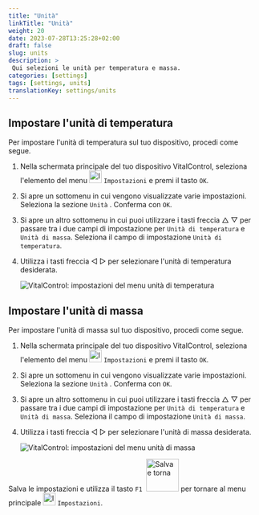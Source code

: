 ```yaml
---
title: "Unità"
linkTitle: "Unità"
weight: 20
date: 2023-07-28T13:25:28+02:00
draft: false
slug: units
description: >
 Qui selezioni le unità per temperatura e massa.
categories: [settings]
tags: [settings, units]
translationKey: settings/units
---
```

## Impostare l'unità di temperatura

Per impostare l'unità di temperatura sul tuo dispositivo, procedi come segue.

1. Nella schermata principale del tuo dispositivo VitalControl, seleziona l'elemento del menu <img src="/icons/gear.svg" width="25" align="bottom" alt="Impostazioni" /> `Impostazioni` e premi il tasto `OK`.

2. Si apre un sottomenu in cui vengono visualizzate varie impostazioni. Seleziona la sezione `Unità` . Conferma con `OK`.

3. Si apre un altro sottomenu in cui puoi utilizzare i tasti freccia △ ▽ per passare tra i due campi di impostazione per `Unità di temperatura` e `Unità di massa`. Seleziona il campo di impostazione `Unità di temperatura`.

4. Utilizza i tasti freccia ◁ ▷ per selezionare l'unità di temperatura desiderata.

    ![VitalControl: impostazioni del menu unità di temperatura](../images/temperature.png "Unità di temperatura")

## Impostare l'unità di massa

Per impostare l'unità di massa sul tuo dispositivo, procedi come segue.

1. Nella schermata principale del tuo dispositivo VitalControl, seleziona l'elemento del menu <img src="/icons/gear.svg" width="25" align="bottom" alt="Impostazioni" /> `Impostazioni` e premi il tasto `OK`.

2. Si apre un sottomenu in cui vengono visualizzate varie impostazioni. Seleziona la sezione `Unità` . Conferma con `OK`.

3. Si apre un altro sottomenu in cui puoi utilizzare i tasti freccia △ ▽ per passare tra i due campi di impostazione per `Unità di temperatura` e `Unità di massa`. Seleziona il campo di impostazione `Unità di massa`.

4. Utilizza i tasti freccia ◁ ▷ per selezionare l'unità di massa desiderata.

    ![VitalControl: impostazioni del menu unità di massa](../images/mass.png "Unità di massa")

Salva le impostazioni e utilizza il tasto `F1` &nbsp;<img src="/icons/footer/save_exit.svg" width="65" align="bottom" alt="Salva e torna" /> per tornare al menu principale <img src="/icons/gear.svg" width="25" align="bottom" alt="Impostazioni" /> `Impostazioni`.

